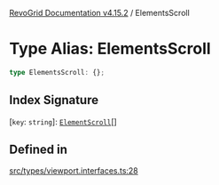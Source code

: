 [RevoGrid Documentation v4.15.2](README.md) / ElementsScroll

# Type Alias: ElementsScroll

```ts
type ElementsScroll: {};
```

## Index Signature

 \[`key`: `string`\]: [`ElementScroll`](Interface.ElementScroll.md)[]

## Defined in

[src/types/viewport.interfaces.ts:28](https://github.com/revolist/revogrid/blob/30cfedca97f5b42c948bd2668fa87c350d2411bd/src/types/viewport.interfaces.ts#L28)
